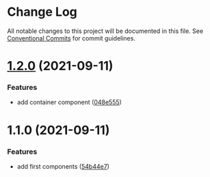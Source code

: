 # Change Log

All notable changes to this project will be documented in this file.
See [Conventional Commits](https://conventionalcommits.org) for commit guidelines.

# [1.2.0](https://github.com/JoseLAmador/monorepo/compare/@asjosel/core@1.1.0...@asjosel/core@1.2.0) (2021-09-11)


### Features

* add container component ([048e555](https://github.com/JoseLAmador/monorepo/commit/048e5555fd5e5620292fc3586e2030fd6ac7b482))





# 1.1.0 (2021-09-11)


### Features

* add first components ([54b44e7](https://github.com/JoseLAmador/monorepo/commit/54b44e7dcff967006ec31bbd104134191cd26668))
